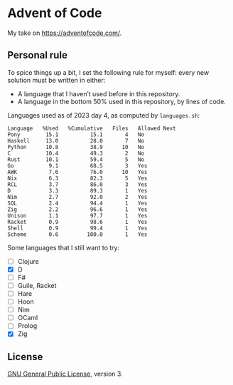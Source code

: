 # Advent of Code

My take on <https://adventofcode.com/>.

## Personal rule

To spice things up a bit, I set the following rule for myself: every new
solution must be written in either:

 * A language that I haven’t used before in this repository.
 * A language in the bottom 50% used in this repository, by lines of code.

Languages used as of 2023 day 4, as computed by `languages.sh`:

```
Language   %Used   %Cumulative   Files   Allowed Next
Pony        15.1          15.1       4   No
Haskell     13.0          28.0       7   No
Python      10.8          38.9      10   No
C           10.4          49.3       2   No
Rust        10.1          59.4       5   No
Go           9.1          68.5       3   Yes
AWK          7.6          76.0      10   Yes
Nix          6.3          82.3       5   Yes
RCL          3.7          86.0       3   Yes
D            3.3          89.3       1   Yes
Nim          2.7          92.0       2   Yes
SQL          2.4          94.4       1   Yes
Zig          2.2          96.6       1   Yes
Unison       1.1          97.7       1   Yes
Racket       0.9          98.6       1   Yes
Shell        0.9          99.4       1   Yes
Scheme       0.6         100.0       1   Yes
```
Some languages that I still want to try:

 * [ ] Clojure
 * [x] D
 * [ ] F#
 * [ ] Guile, Racket
 * [ ] Hare
 * [ ] Hoon
 * [ ] Nim
 * [ ] OCaml
 * [ ] Prolog
 * [x] Zig

## License

[GNU General Public License](https://www.gnu.org/licenses/gpl-3.0.html), version 3.

